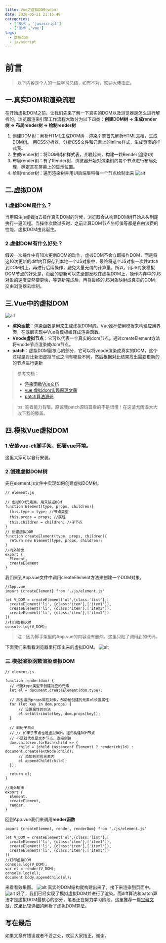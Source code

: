 ```yaml
---
title: Vue之虚拟DOM(vdom)
date: 2020-05-21 21:16:49
categories: 
  - ['技术', 'javascript']
  - ['技术','vue']
tags:
  - 虚拟dom
  - javascript
---
```

# 前言
> 以下内容是个人的一些学习总结，如有不对，欢迎大佬指正。
## 一.真实DOM和渲染流程
在开始虚拟DOM之前，让我们先来了解一下真实的DOM以及浏览器是怎么进行解析的。浏览器渲染引擎工作流程大致分为以下四类：**创建DOM树 -> 生成render树 -> 布局render树 -> 绘制render树**

 1. 创建DOM树：解析HTML生成DOM树 - 渲染引擎首先解析HTML文档，生成DOM树。 用CSS分析器，分析CSS文件和元素上的inline样式，生成页面的样式表。
 2. 生成render树：将DOM树和样式表，关联起来，构建一颗Render(渲染)树
 3. 布局render树：有了Render树，浏览器开始对渲染树的每个节点进行布局处理，确定其在屏幕上的显示位置。
 4. 绘制render树：遍历渲染树并用UI后端层将每一个节点绘制出来
![alt](https://user-gold-cdn.xitu.io/2020/3/7/170b3fde842e595e?w=624&h=289&f=jpeg&s=18227)
 
## 二.虚拟DOM
### 1.虚拟DOM是什么？
当用原生js或者jq去操作真实DOM的时候，浏览器会从构建DOM树开始从头到尾执行一遍流程。当操作次数过多时，之前计算DOM节点坐标值等都是白白浪费的性能，虚拟DOM由此诞生。
### 2.虚拟DOM有什么好处？
假设一次操作中有10次更新DOM的动作，虚拟DOM不会立即操作DOM，而是将这10次更新的diff内容保存到本地一个JS对象中，最终将这个JS对象一次性attch到DOM树上，再进行后续操作，避免大量无谓的计算量。所以，用JS对象模拟DOM节点的好处是，页面的更新可以先全部反映在虚拟DOM上，操作内存中的JS对象的速度显然要更快，等更新完成后，再将最终的JS对象映射成真实的DOM，交由浏览器去绘制。

## 三.Vue中的虚拟DOM
![alt](https://user-gold-cdn.xitu.io/2020/3/7/170b414d73437744?w=949&h=269&f=png&s=23906)
- **渲染函数**：渲染函数是用来生成虚拟DOM的。Vue推荐使用模板来构建应用界面，在底层实现中Vue将模板编译成渲染函数。
- **Vnode虚拟节点**：它可以代表一个真实的dom节点。通过createElement方法将vnode节点渲染成dom节点。
- **patch**：虚拟DOM最核心的部分，它可以将vnode渲染成真实的DOM，这个过程是对比新旧虚拟节点之间有哪些不同，然后根据对比结果找出需要更新的的节点进行更新

>参考文档：
> - [渲染函数Vue文档](https://cn.vuejs.org/v2/guide/render-function.html)
> - [vue 虚拟dom实现原理文章](https://blog.csdn.net/u010692018/article/details/78799335)
> - [patch算法源码](https://github.com/vuejs/vue/blob/dev/src/core/vdom/patch.js#L366-L366)

> ps: 笔者能力有限，原谅我patch源码篇看的不是很懂！在这请尤雨溪大大收下我的膝盖。
## 四.模拟Vue虚拟DOM

### 1.安装vue-cli脚手架，部署vue环境。
这里大家可以自行安装。

### 2.创建虚拟DOM树
先在element.js文件中实现如何创建虚拟DOM树。

```
// element.js

// 虚拟DOM元素类，用来描述DOM
function Element(type, props, children){
  this.type = type; //节点类型
  this.props = props; //属性
  this.children = children; //子节点
}
// 创建虚拟DOM
function createElement(type, props, children){
  return new Element(type, props, children);
}
//向外输出
export {
  Element,
  createElement
}
```

我们来到App.vue文件中调用createElement方法来创建一个DOM对象。
```
//App.vue
import {createElement} from './js/element.js'

let V_DOM = createElement('ul',{class:'list'},[
  createElement('li', {class:'item'},['item1']),
  createElement('li', {class:'item'},['item2']),
  createElement('li', {class:'item'},['item3'])
])
//打印虚拟DOM
console.log(V_DOM);
```
> 注：因为脚手架里的App.vue的内容没有删除，这里只贴了调用到的代码。

下面我们来看看浏览器里打印出来的虚拟DOM。
![alt](https://user-gold-cdn.xitu.io/2020/3/7/170b4a7e341625dc?w=465&h=402&f=png&s=25638)
### 三.模拟渲染函数渲染虚拟DOM

```
// element.js

function render(dom) {
  // 根据type类型来创建对应的元素
  let el = document.createElement(dom.type);
  
  // 再去遍历props属性对象，然后给创建的元素el设置属性
  for (let key in dom.props) {
      // 设置属性的方法
      el.setAttribute(key, dom.props[key]);
  }
  
  // 遍历子节点
  // // 如果子节点也是虚拟DOM，递归构建DOM节点
  // 不是就代表是文本节点，直接创建
  dom.children.forEach(child => {
      child = (child instanceof Element) ? render(child) : document.createTextNode(child);
      // 添加到对应元素内
      el.appendChild(child);
  });

  return el;
}

//向外输出
export {
  Element,
  createElement,
  render,
}
```
回到App.vue我们来调用**render函数**
```
import {createElement, render, renderDom} from './js/element.js'

let V_DOM = createElement('ul',{class:'list'},[
  createElement('li', {class:'item'},['item1']),
  createElement('li', {class:'item'},['item2']),
  createElement('li', {class:'item'},['item3'])
])
//打印虚拟DOM
console.log(V_DOM);
var el = render(V_DOM);
console.log(el);
document.body.appendChild(el);
```
来看看效果图。
![alt](https://user-gold-cdn.xitu.io/2020/3/7/170b4d7b39a06321?w=479&h=198&f=png&s=12226)
真实的DOM结构就构建出来了，接下来渲染到页面中。
![alt](https://user-gold-cdn.xitu.io/2020/3/7/170b4dacd16bede6?w=1433&h=968&f=png&s=64205)
好了，我们已经实现了模拟虚拟DOM并进行了渲染。而diff算法和patch算法才是虚拟DOM最核心的部分，笔者还在努力学习阶段。这里推荐一篇[宝藏文章](https://github.com/livoras/blog/issues/13)，这里比较详细的解析了虚拟DOM算法。
## 写在最后
如果文章有错误或者不妥之处，欢迎大家指正，谢谢。